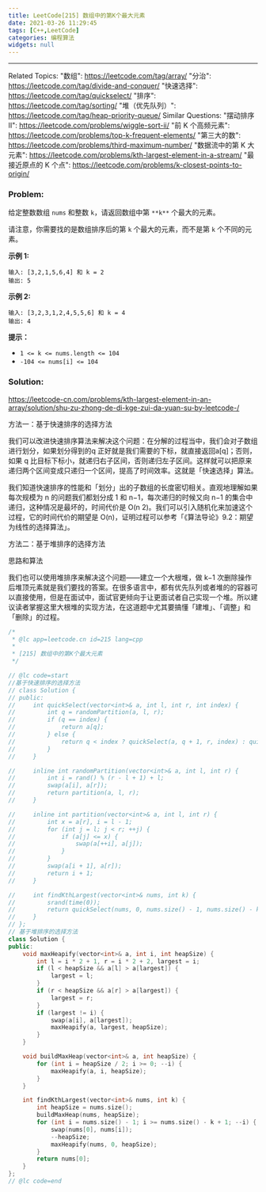 ```yaml
---
title: LeetCode[215] 数组中的第K个最大元素
date: 2021-03-26 11:29:45
tags: [C++,LeetCode]
categories: 编程算法
widgets: null
---
```


---
Related Topics:
  "数组": https://leetcode.com/tag/array/
  "分治": https://leetcode.com/tag/divide-and-conquer/
  "快速选择": https://leetcode.com/tag/quickselect/
  "排序": https://leetcode.com/tag/sorting/
  "堆（优先队列）": https://leetcode.com/tag/heap-priority-queue/
Similar Questions:
  "摆动排序 II": https://leetcode.com/problems/wiggle-sort-ii/
  "前 K 个高频元素": https://leetcode.com/problems/top-k-frequent-elements/
  "第三大的数": https://leetcode.com/problems/third-maximum-number/
  "数据流中的第 K 大元素": https://leetcode.com/problems/kth-largest-element-in-a-stream/
  "最接近原点的 K 个点": https://leetcode.com/problems/k-closest-points-to-origin/

### Problem:

给定整数数组 `nums` 和整数 `k`，请返回数组中第 `**k**` 个最大的元素。

请注意，你需要找的是数组排序后的第 `k` 个最大的元素，而不是第 `k` 个不同的元素。

**示例 1:**

```
输入: [3,2,1,5,6,4] 和 k = 2
输出: 5
```

**示例 2:**

```
输入: [3,2,3,1,2,4,5,5,6] 和 k = 4
输出: 4
```

**提示：**

- `1 <= k <= nums.length <= 104`
- `-104 <= nums[i] <= 104`

<!--more-->

### Solution:

https://leetcode-cn.com/problems/kth-largest-element-in-an-array/solution/shu-zu-zhong-de-di-kge-zui-da-yuan-su-by-leetcode-/

方法一：基于快速排序的选择方法

我们可以改进快速排序算法来解决这个问题：在分解的过程当中，我们会对子数组进行划分，如果划分得到的q 正好就是我们需要的下标，就直接返回a[q]；否则，如果 q 比目标下标小，就递归右子区间，否则递归左子区间。这样就可以把原来递归两个区间变成只递归一个区间，提高了时间效率。这就是「快速选择」算法。

我们知道快速排序的性能和「划分」出的子数组的长度密切相关。直观地理解如果每次规模为 n 的问题我们都划分成 1 和 n−1，每次递归的时候又向 n−1 的集合中递归，这种情况是最坏的，时间代价是 O(n 2)。我们可以引入随机化来加速这个过程，它的时间代价的期望是 O(n)，证明过程可以参考「《算法导论》9.2：期望为线性的选择算法」。



方法二：基于堆排序的选择方法

思路和算法

我们也可以使用堆排序来解决这个问题——建立一个大根堆，做 k−1 次删除操作后堆顶元素就是我们要找的答案。在很多语言中，都有优先队列或者堆的的容器可以直接使用，但是在面试中，面试官更倾向于让更面试者自己实现一个堆。所以建议读者掌握这里大根堆的实现方法，在这道题中尤其要搞懂「建堆」、「调整」和「删除」的过程。



```c++
/*
 * @lc app=leetcode.cn id=215 lang=cpp
 *
 * [215] 数组中的第K个最大元素
 */

// @lc code=start
//基于快速排序的选择方法
// class Solution {
// public:
//     int quickSelect(vector<int>& a, int l, int r, int index) {
//         int q = randomPartition(a, l, r);
//         if (q == index) {
//             return a[q];
//         } else {
//             return q < index ? quickSelect(a, q + 1, r, index) : quickSelect(a, l, q - 1, index);
//         }
//     }

//     inline int randomPartition(vector<int>& a, int l, int r) {
//         int i = rand() % (r - l + 1) + l;
//         swap(a[i], a[r]);
//         return partition(a, l, r);
//     }

//     inline int partition(vector<int>& a, int l, int r) {
//         int x = a[r], i = l - 1;
//         for (int j = l; j < r; ++j) {
//             if (a[j] <= x) {
//                 swap(a[++i], a[j]);
//             }
//         }
//         swap(a[i + 1], a[r]);
//         return i + 1;
//     }

//     int findKthLargest(vector<int>& nums, int k) {
//         srand(time(0));
//         return quickSelect(nums, 0, nums.size() - 1, nums.size() - k);
//     }
// };
// 基于堆排序的选择方法
class Solution {
public:
    void maxHeapify(vector<int>& a, int i, int heapSize) {
        int l = i * 2 + 1, r = i * 2 + 2, largest = i;
        if (l < heapSize && a[l] > a[largest]) {
            largest = l;
        } 
        if (r < heapSize && a[r] > a[largest]) {
            largest = r;
        }
        if (largest != i) {
            swap(a[i], a[largest]);
            maxHeapify(a, largest, heapSize);
        }
    }

    void buildMaxHeap(vector<int>& a, int heapSize) {
        for (int i = heapSize / 2; i >= 0; --i) {
            maxHeapify(a, i, heapSize);
        } 
    }

    int findKthLargest(vector<int>& nums, int k) {
        int heapSize = nums.size();
        buildMaxHeap(nums, heapSize);
        for (int i = nums.size() - 1; i >= nums.size() - k + 1; --i) {
            swap(nums[0], nums[i]);
            --heapSize;
            maxHeapify(nums, 0, heapSize);
        }
        return nums[0];
    }
};
// @lc code=end


```

